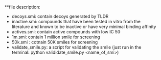 **file description:

- decoys.smi: contain decoys generated by TLDR 
- inactive.smi: compounds that have been tested in vitro from the literature and known to be inactive or have very minimal binding affinity
- actives.smi: contain active compounds with low IC 50
- 1m.smi: contain 1 million smile for screening
- 50k.smi : cotnain 50K smiles for screening
- validate_smile.py: a script for validating the smile (just run in the terminal: python valididate_smile.py <name_of_smi>)
